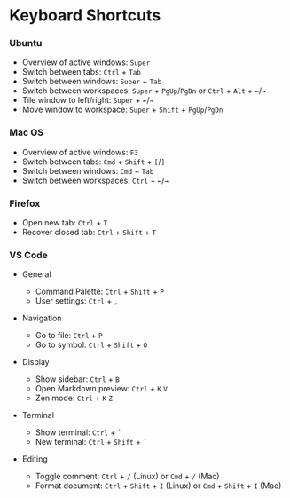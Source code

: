 # Keyboard Shortcuts

### Ubuntu

- Overview of active windows: `Super`
- Switch between tabs: `Ctrl` + `Tab`
- Switch between windows: `Super` + `Tab`
- Switch between workspaces: `Super` + `PgUp`/`PgDn` or `Ctrl` + `Alt` + `←`/`→`
- Tile window to left/right: `Super` + `←`/`→`
- Move window to workspace: `Super` + `Shift` + `PgUp`/`PgDn`

### Mac OS

- Overview of active windows: `F3`
- Switch between tabs: `Cmd` + `Shift` + `[`/`]`
- Switch between windows: `Cmd` + `Tab`
- Switch between workspaces: `Ctrl` + `←`/`→`

### Firefox

- Open new tab: `Ctrl` + `T`
- Recover closed tab: `Ctrl` + `Shift` + `T`

### VS Code

- General

  - Command Palette: `Ctrl` + `Shift` + `P`
  - User settings: `Ctrl` + `,`

- Navigation

  - Go to file: `Ctrl` + `P`
  - Go to symbol: `Ctrl` + `Shift` + `O`

- Display

  - Show sidebar: `Ctrl` + `B`
  - Open Markdown preview: `Ctrl` + `K` `V`
  - Zen mode: `Ctrl` + `K` `Z`

- Terminal

  - Show terminal: `Ctrl` + `` ` ``
  - New terminal: `Ctrl` + `Shift` + `` ` ``

- Editing

  - Toggle comment: `Ctrl` + `/` (Linux) or `Cmd` + `/` (Mac)
  - Format document: `Ctrl` + `Shift` + `I` (Linux) or `Cmd` + `Shift` + `I` (Mac)
